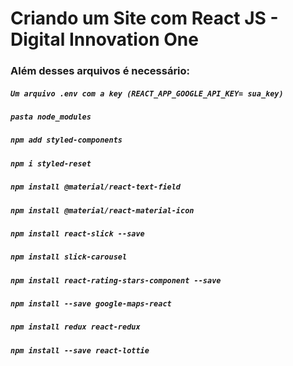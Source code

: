 # Criando um Site com React JS - Digital Innovation One
### Além desses arquivos é necessário:
##### `Um arquivo .env com a key (REACT_APP_GOOGLE_API_KEY= sua_key)`
##### `pasta node_modules`
##### `npm add styled-components`
##### `npm i styled-reset`
##### `npm install @material/react-text-field`
##### `npm install @material/react-material-icon`
##### `npm install react-slick --save`
##### `npm install slick-carousel`
##### `npm install react-rating-stars-component --save`
##### `npm install --save google-maps-react`
##### `npm install redux react-redux`
##### `npm install --save react-lottie`

